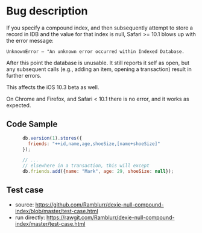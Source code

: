 # Bug description 

If you specify a compound index, and then subsequently attempt to store a record in IDB and the value for that index is null, Safari >= 10.1 blows up with the error message:

```UnknownError – "An unknown error occurred within Indexed Database.```

After this point the database is unusable. It still reports it self as open, but any subsequent calls (e.g., adding an item, opening a transaction) result in further errors.

This affects the iOS 10.3 beta as well.

On Chrome and Firefox, and Safari < 10.1 there is no error, and it works as expected.


##  Code Sample

```js
      db.version(1).stores({
        friends: "++id,name,age,shoeSize,[name+shoeSize]"
      });

      // ...
      // elsewhere in a transaction, this will except
      db.friends.add({name: "Mark", age: 29, shoeSize: null});
```

## Test case

* source: https://github.com/Ramblurr/dexie-null-compound-index/blob/master/test-case.html
* run directly: https://rawgit.com/Ramblurr/dexie-null-compound-index/master/test-case.html
